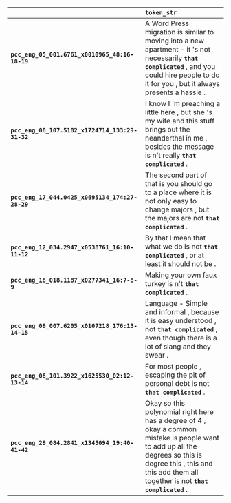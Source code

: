 |                                                 | `token_str`                                                                                                                                                                                                          |
|:------------------------------------------------|:---------------------------------------------------------------------------------------------------------------------------------------------------------------------------------------------------------------------|
| **`pcc_eng_05_001.6761_x0010965_48:16-18-19`**  | A Word Press migration is similar to moving into a new apartment - it 's not necessarily __``that complicated``__ , and you could hire people to do it for you , but it always presents a hassle .                   |
| **`pcc_eng_08_107.5182_x1724714_133:29-31-32`** | I know I 'm preaching a little here , but she 's my wife and this stuff brings out the neanderthal in me , besides the message is n't really __``that complicated``__ .                                              |
| **`pcc_eng_17_044.0425_x0695134_174:27-28-29`** | The second part of that is you should go to a place where it is not only easy to change majors , but the majors are not __``that complicated``__ .                                                                   |
| **`pcc_eng_12_034.2947_x0538761_16:10-11-12`**  | By that I mean that what we do is not __``that complicated``__ , or at least it should not be .                                                                                                                      |
| **`pcc_eng_18_018.1187_x0277341_16:7-8-9`**     | Making your own faux turkey is n't __``that complicated``__ .                                                                                                                                                        |
| **`pcc_eng_09_007.6205_x0107218_176:13-14-15`** | Language - Simple and informal , because it is easy understood , not __``that complicated``__ , even though there is a lot of slang and they swear .                                                                 |
| **`pcc_eng_08_101.3922_x1625530_02:12-13-14`**  | For most people , escaping the pit of personal debt is not __``that complicated``__ .                                                                                                                                |
| **`pcc_eng_29_084.2841_x1345094_19:40-41-42`**  | Okay so this polynomial right here has a degree of 4 , okay a common mistake is people want to add up all the degrees so this is degree this , this and this add them all together is not __``that complicated``__ . |